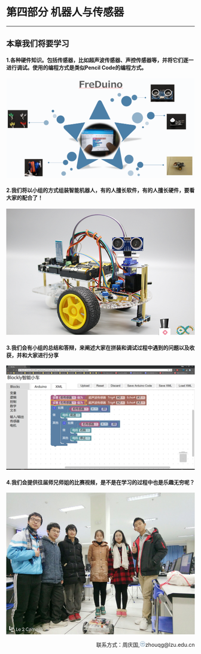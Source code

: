 # 第四部分 机器人与传感器

---

## 本章我们将要学习

#### 1.各种硬件知识。包括传感器，比如超声波传感器、声控传感器等，并将它们逐一进行调试。使用的编程方式是类似Pencil Code的编程方式。
<center><img src="/assets/s1.png"/></center>

#### 2.我们将以小组的方式组装智能机器人，有的人擅长软件，有的人擅长硬件，要看大家的配合了！
<center><img src="/assets/p3.jpg"/></center>

#### 3.我们会有小组的总结和答辩，来阐述大家在拼装和调试过程中遇到的问题以及收获，并和大家进行分享

<center><img src="/assets/s3.png"/></center>

#### 4.我们会提供往届师兄师姐的比赛视频，是不是在学习的过程中也是乐趣无穷呢？

<center><img src="/assets/d13.png"/></center>

<p style="text-align: right;">联系方式：周庆国,<img src="/assets/biaozhi.png" style="width: 15px;height: 15px;">zhouqg@lzu.edu.cn<p>

